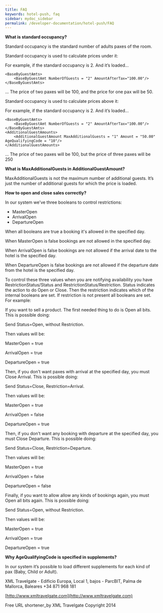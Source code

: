 ```yaml
---
title: FAQ
keywords: hotel-push, faq
sidebar: mydoc_sidebar
permalink: /developer-documentation/hotel-push/FAQ
---
```




**What is standard occupancy?**

Standard occupancy is the standard number of adults paxes of the room.

Standard occupancy is used to calculate prices under it:

For example, if the standard occupancy is 2. And it’s loaded...

    <BaseByGuestAmts>
        <BaseByGuestAmt NumberOfGuests = "2" AmountAfterTax="100.00"/>
    </BaseByGuestAmts>

... The price of two paxes will be 100, and the price for one pax will
be 50.

Standard occupancy is used to calculate prices above it:

For example, if the standard occupancy is 2. And it’s loaded...



    <BaseByGuestAmts>
        <BaseByGuestAmt NumberOfGuests = "2" AmountAfterTax="100.00"/>
    </BaseByGuestAmts>
    <AdditionalGuestAmounts>
        <AdditionalGuestAmount MaxAdditionalGuests = "1" Amount = "50.00" AgeQualifyingCode = "10"/>
    </AdditionalGuestAmounts>

... The price of two paxes will be 100, but the price of three paxes
will be 250



**What is MaxAdditionalGuests in AdditionalGuestAmount?**

MaxAdditionalGuests is not the maximum number of additional guests. It’s
just the number of additional guests for which the price is loaded.



**How to open and close sales correctly?**

In our system we've three booleans to control restrictions:

-   MasterOpen
-   ArrivalOpen
-   DepartureOpen



When all booleans are true a booking it's allowed in the specified day.

When MasterOpen is false bookings are not allowed in the specified day.

When ArrivalOpen is false bookings are not allowed if the arrival date
to the hotel is the specified day.

When DepartureOpen is false bookings are not allowed if the departure
date from the hotel is the specified day.

To control these three values when you are notifying availability you
have RestrictionStatus/Status and RestrictionStatus/Restriction. Status
indicates the action to do Open or Close. Then the restriction indicates
which of the internal booleans are set. If restriction is not present
all booleans are set. For example:

If you want to sell a product. The first needed thing to do is Open all
bits. This is possible doing:

Send Status=Open, without Restriction.

Then values will be:

MasterOpen = true

ArrivalOpen = true

DepartureOpen = true

Then, if you don't want paxes with arrival at the specified day, you
must Close Arrival. This is possible doing:

Send Status=Close, Restriction=Arrival.

Then values will be:

MasterOpen = true

ArrivalOpen = false

DepartureOpen = true

Then, if you don't want any booking with departure at the specified day,
you must Close Departure. This is possible doing:

Send Status=Close, Restriction=Departure.

Then values will be:

MasterOpen = true

ArrivalOpen = false

DepartureOpen = false

Finally, if you want to allow allow any kinds of bookings again, you
must Open all bits again. This is possible doing:

Send Status=Open, without Restriction.

Then values will be:

MasterOpen = true

ArrivalOpen = true

DepartureOpen = true



**Why AgeQualifyingCode is specified in supplements?**

In our system it’s possible to load different supplements for each kind
of pax (Baby, Child or Adult).



XML Travelgate - Edificio Europa, Local 1, bajos - ParcBIT, Palma de
Mallorca, Baleares +34 871 968 181   

[http://www.xmltravelgate.com](http://www.xmltravelgate.com)    

Free URL shortener_by XML Travelgate 	    Copyright 2014
